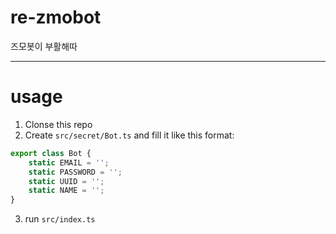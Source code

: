 # re-zmobot
즈모봇이 부활해따

-----

# usage
1. Clonse this repo
2. Create `src/secret/Bot.ts` and fill it like this format:
```ts
export class Bot {
    static EMAIL = '';
    static PASSWORD = '';
    static UUID = '';
    static NAME = '';
}
```
3. run `src/index.ts`
